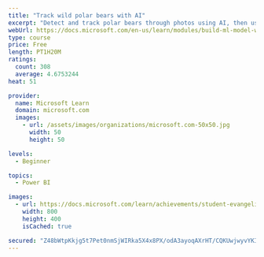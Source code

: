 ```yaml
---
title: "Track wild polar bears with AI"
excerpt: "Detect and track polar bears through photos using AI, then use Power BI to show where polar bears are being spotted."
webUrl: https://docs.microsoft.com/en-us/learn/modules/build-ml-model-with-azure-stream-analytics/
type: course
price: Free
length: PT1H20M
ratings:
  count: 308
  average: 4.6753244
heat: 51

provider:
  name: Microsoft Learn
  domain: microsoft.com
  images:
    - url: /assets/images/organizations/microsoft.com-50x50.jpg
      width: 50
      height: 50

levels:
  - Beginner

topics:
  - Power BI

images:
  - url: https://docs.microsoft.com/learn/achievements/student-evangelism/build-ml-model-with-azure-stream-analytics-badge-social.png
    width: 800
    height: 400
    isCached: true

secured: "Z48bWtpKkjg5t7Pet0nmSjWIRka5X4x8PX/odA3ayoqAXrHT/CQKUwjwyvYKIVjVy/g7IE4O3CIc1f6TpaO6PhFDgzzQWBsIrc6qZs3NaS0GvA51oNkEUxztfZoj7YhQC+Nmwe8z31DNkYT175+r0qVZudC7y6tML7wQH7GoYs9lIv4wvdy1FGLWVcA6VIC/XHZEcMB7hesw29lmL8C/RPqUAVXPLE5OMw3HqAF4M01695O/RzTj43TSdfH6iWf7a+1HbZUdxUkXj8PeCPpA/YNR4NmIlqnX/NVt4j2kts0t8IxjRLgjRijAp9TfNKQGVszitycw5Cp9qFqoHiB9izsLDkJ20h/7jBKtmMyTqSWtHI7rRjlZE86kKLs0BMAPsQEpBlk3vAtFzZ75sfeCG3uz+XhnbdWsMHvDa1eDlvI=;sxwPuR1zdC/L6tGeD+Lhhg=="
---
```


